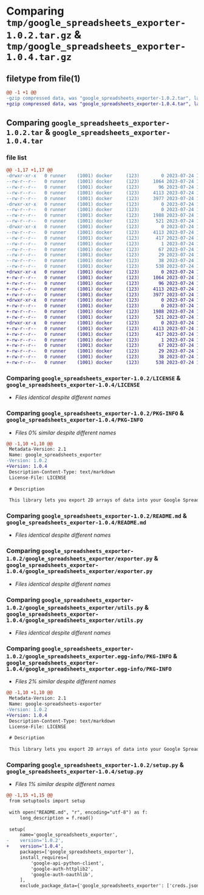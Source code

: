 # Comparing `tmp/google_spreadsheets_exporter-1.0.2.tar.gz` & `tmp/google_spreadsheets_exporter-1.0.4.tar.gz`

## filetype from file(1)

```diff
@@ -1 +1 @@
-gzip compressed data, was "google_spreadsheets_exporter-1.0.2.tar", last modified: Mon Jul 24 17:28:43 2023, max compression
+gzip compressed data, was "google_spreadsheets_exporter-1.0.4.tar", last modified: Mon Jul 24 17:34:23 2023, max compression
```

## Comparing `google_spreadsheets_exporter-1.0.2.tar` & `google_spreadsheets_exporter-1.0.4.tar`

### file list

```diff
@@ -1,17 +1,17 @@
-drwxr-xr-x   0 runner    (1001) docker     (123)        0 2023-07-24 17:28:43.165510 google_spreadsheets_exporter-1.0.2/
--rw-r--r--   0 runner    (1001) docker     (123)     1064 2023-07-24 17:28:34.000000 google_spreadsheets_exporter-1.0.2/LICENSE
--rw-r--r--   0 runner    (1001) docker     (123)       96 2023-07-24 17:28:34.000000 google_spreadsheets_exporter-1.0.2/MANIFEST.in
--rw-r--r--   0 runner    (1001) docker     (123)     4113 2023-07-24 17:28:43.165510 google_spreadsheets_exporter-1.0.2/PKG-INFO
--rw-r--r--   0 runner    (1001) docker     (123)     3977 2023-07-24 17:28:34.000000 google_spreadsheets_exporter-1.0.2/README.md
-drwxr-xr-x   0 runner    (1001) docker     (123)        0 2023-07-24 17:28:43.165510 google_spreadsheets_exporter-1.0.2/google_spreadsheets_exporter/
--rw-r--r--   0 runner    (1001) docker     (123)        0 2023-07-24 17:28:34.000000 google_spreadsheets_exporter-1.0.2/google_spreadsheets_exporter/__init__.py
--rw-r--r--   0 runner    (1001) docker     (123)     1988 2023-07-24 17:28:34.000000 google_spreadsheets_exporter-1.0.2/google_spreadsheets_exporter/exporter.py
--rw-r--r--   0 runner    (1001) docker     (123)      521 2023-07-24 17:28:34.000000 google_spreadsheets_exporter-1.0.2/google_spreadsheets_exporter/utils.py
-drwxr-xr-x   0 runner    (1001) docker     (123)        0 2023-07-24 17:28:43.165510 google_spreadsheets_exporter-1.0.2/google_spreadsheets_exporter.egg-info/
--rw-r--r--   0 runner    (1001) docker     (123)     4113 2023-07-24 17:28:43.000000 google_spreadsheets_exporter-1.0.2/google_spreadsheets_exporter.egg-info/PKG-INFO
--rw-r--r--   0 runner    (1001) docker     (123)      417 2023-07-24 17:28:43.000000 google_spreadsheets_exporter-1.0.2/google_spreadsheets_exporter.egg-info/SOURCES.txt
--rw-r--r--   0 runner    (1001) docker     (123)        1 2023-07-24 17:28:43.000000 google_spreadsheets_exporter-1.0.2/google_spreadsheets_exporter.egg-info/dependency_links.txt
--rw-r--r--   0 runner    (1001) docker     (123)       67 2023-07-24 17:28:43.000000 google_spreadsheets_exporter-1.0.2/google_spreadsheets_exporter.egg-info/requires.txt
--rw-r--r--   0 runner    (1001) docker     (123)       29 2023-07-24 17:28:43.000000 google_spreadsheets_exporter-1.0.2/google_spreadsheets_exporter.egg-info/top_level.txt
--rw-r--r--   0 runner    (1001) docker     (123)       38 2023-07-24 17:28:43.165510 google_spreadsheets_exporter-1.0.2/setup.cfg
--rw-r--r--   0 runner    (1001) docker     (123)      538 2023-07-24 17:28:34.000000 google_spreadsheets_exporter-1.0.2/setup.py
+drwxr-xr-x   0 runner    (1001) docker     (123)        0 2023-07-24 17:34:23.646800 google_spreadsheets_exporter-1.0.4/
+-rw-r--r--   0 runner    (1001) docker     (123)     1064 2023-07-24 17:34:12.000000 google_spreadsheets_exporter-1.0.4/LICENSE
+-rw-r--r--   0 runner    (1001) docker     (123)       96 2023-07-24 17:34:12.000000 google_spreadsheets_exporter-1.0.4/MANIFEST.in
+-rw-r--r--   0 runner    (1001) docker     (123)     4113 2023-07-24 17:34:23.646800 google_spreadsheets_exporter-1.0.4/PKG-INFO
+-rw-r--r--   0 runner    (1001) docker     (123)     3977 2023-07-24 17:34:12.000000 google_spreadsheets_exporter-1.0.4/README.md
+drwxr-xr-x   0 runner    (1001) docker     (123)        0 2023-07-24 17:34:23.646800 google_spreadsheets_exporter-1.0.4/google_spreadsheets_exporter/
+-rw-r--r--   0 runner    (1001) docker     (123)        0 2023-07-24 17:34:12.000000 google_spreadsheets_exporter-1.0.4/google_spreadsheets_exporter/__init__.py
+-rw-r--r--   0 runner    (1001) docker     (123)     1988 2023-07-24 17:34:12.000000 google_spreadsheets_exporter-1.0.4/google_spreadsheets_exporter/exporter.py
+-rw-r--r--   0 runner    (1001) docker     (123)      521 2023-07-24 17:34:12.000000 google_spreadsheets_exporter-1.0.4/google_spreadsheets_exporter/utils.py
+drwxr-xr-x   0 runner    (1001) docker     (123)        0 2023-07-24 17:34:23.646800 google_spreadsheets_exporter-1.0.4/google_spreadsheets_exporter.egg-info/
+-rw-r--r--   0 runner    (1001) docker     (123)     4113 2023-07-24 17:34:23.000000 google_spreadsheets_exporter-1.0.4/google_spreadsheets_exporter.egg-info/PKG-INFO
+-rw-r--r--   0 runner    (1001) docker     (123)      417 2023-07-24 17:34:23.000000 google_spreadsheets_exporter-1.0.4/google_spreadsheets_exporter.egg-info/SOURCES.txt
+-rw-r--r--   0 runner    (1001) docker     (123)        1 2023-07-24 17:34:23.000000 google_spreadsheets_exporter-1.0.4/google_spreadsheets_exporter.egg-info/dependency_links.txt
+-rw-r--r--   0 runner    (1001) docker     (123)       67 2023-07-24 17:34:23.000000 google_spreadsheets_exporter-1.0.4/google_spreadsheets_exporter.egg-info/requires.txt
+-rw-r--r--   0 runner    (1001) docker     (123)       29 2023-07-24 17:34:23.000000 google_spreadsheets_exporter-1.0.4/google_spreadsheets_exporter.egg-info/top_level.txt
+-rw-r--r--   0 runner    (1001) docker     (123)       38 2023-07-24 17:34:23.646800 google_spreadsheets_exporter-1.0.4/setup.cfg
+-rw-r--r--   0 runner    (1001) docker     (123)      538 2023-07-24 17:34:12.000000 google_spreadsheets_exporter-1.0.4/setup.py
```

### Comparing `google_spreadsheets_exporter-1.0.2/LICENSE` & `google_spreadsheets_exporter-1.0.4/LICENSE`

 * *Files identical despite different names*

### Comparing `google_spreadsheets_exporter-1.0.2/PKG-INFO` & `google_spreadsheets_exporter-1.0.4/PKG-INFO`

 * *Files 0% similar despite different names*

```diff
@@ -1,10 +1,10 @@
 Metadata-Version: 2.1
 Name: google_spreadsheets_exporter
-Version: 1.0.2
+Version: 1.0.4
 Description-Content-Type: text/markdown
 License-File: LICENSE
 
 # Description
 
 This library lets you export 2D arrays of data into your Google Spreadsheet.
```

### Comparing `google_spreadsheets_exporter-1.0.2/README.md` & `google_spreadsheets_exporter-1.0.4/README.md`

 * *Files identical despite different names*

### Comparing `google_spreadsheets_exporter-1.0.2/google_spreadsheets_exporter/exporter.py` & `google_spreadsheets_exporter-1.0.4/google_spreadsheets_exporter/exporter.py`

 * *Files identical despite different names*

### Comparing `google_spreadsheets_exporter-1.0.2/google_spreadsheets_exporter/utils.py` & `google_spreadsheets_exporter-1.0.4/google_spreadsheets_exporter/utils.py`

 * *Files identical despite different names*

### Comparing `google_spreadsheets_exporter-1.0.2/google_spreadsheets_exporter.egg-info/PKG-INFO` & `google_spreadsheets_exporter-1.0.4/google_spreadsheets_exporter.egg-info/PKG-INFO`

 * *Files 2% similar despite different names*

```diff
@@ -1,10 +1,10 @@
 Metadata-Version: 2.1
 Name: google-spreadsheets-exporter
-Version: 1.0.2
+Version: 1.0.4
 Description-Content-Type: text/markdown
 License-File: LICENSE
 
 # Description
 
 This library lets you export 2D arrays of data into your Google Spreadsheet.
```

### Comparing `google_spreadsheets_exporter-1.0.2/setup.py` & `google_spreadsheets_exporter-1.0.4/setup.py`

 * *Files 1% similar despite different names*

```diff
@@ -1,15 +1,15 @@
 from setuptools import setup
 
 with open("README.md", "r", encoding="utf-8") as f:
     long_description = f.read()
 
 setup(
     name='google_spreadsheets_exporter',
-    version='1.0.2',
+    version='1.0.4',
     packages=['google_spreadsheets_exporter'],
     install_requires=[
         'google-api-python-client',
         'google-auth-httplib2',
         'google-auth-oauthlib',
     ],
     exclude_package_data={'google_spreadsheets_exporter': ['creds.json', 'test.py']},
```

